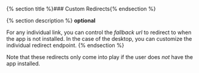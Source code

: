 
{% section title %}### Custom Redirects{% endsection %}

{% section description %}
**optional**

For any individual link, you can control the _fallback url_ to redirect to when the app is not installed. In the case of the desktop, you can customize the individual redirect endpoint.
{% endsection %}

Note that these redirects only come into play if the user does *not* have the app installed.
